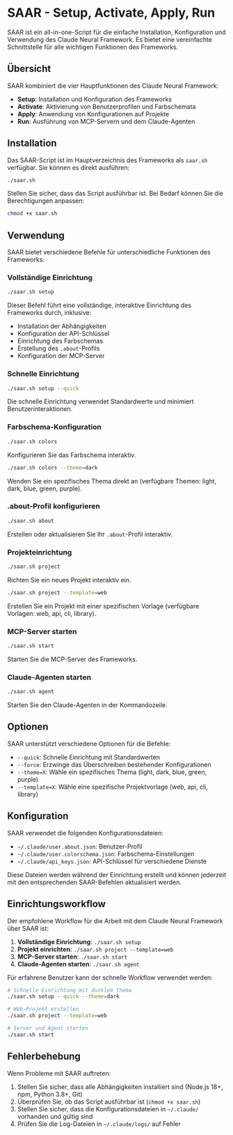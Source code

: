 # SAAR - Setup, Activate, Apply, Run

SAAR ist ein all-in-one-Script für die einfache Installation, Konfiguration und Verwendung des Claude Neural Framework. Es bietet eine vereinfachte Schnittstelle für alle wichtigen Funktionen des Frameworks.

## Übersicht

SAAR kombiniert die vier Hauptfunktionen des Claude Neural Framework:

- **Setup**: Installation und Konfiguration des Frameworks
- **Activate**: Aktivierung von Benutzerprofilen und Farbschemata
- **Apply**: Anwendung von Konfigurationen auf Projekte
- **Run**: Ausführung von MCP-Servern und dem Claude-Agenten

## Installation

Das SAAR-Script ist im Hauptverzeichnis des Frameworks als `saar.sh` verfügbar. Sie können es direkt ausführen:

```bash
./saar.sh
```

Stellen Sie sicher, dass das Script ausführbar ist. Bei Bedarf können Sie die Berechtigungen anpassen:

```bash
chmod +x saar.sh
```

## Verwendung

SAAR bietet verschiedene Befehle für unterschiedliche Funktionen des Frameworks:

### Vollständige Einrichtung

```bash
./saar.sh setup
```

Dieser Befehl führt eine vollständige, interaktive Einrichtung des Frameworks durch, inklusive:
- Installation der Abhängigkeiten
- Konfiguration der API-Schlüssel
- Einrichtung des Farbschemas
- Erstellung des `.about`-Profils
- Konfiguration der MCP-Server

### Schnelle Einrichtung

```bash
./saar.sh setup --quick
```

Die schnelle Einrichtung verwendet Standardwerte und minimiert Benutzerinteraktionen.

### Farbschema-Konfiguration

```bash
./saar.sh colors
```

Konfigurieren Sie das Farbschema interaktiv.

```bash
./saar.sh colors --theme=dark
```

Wenden Sie ein spezifisches Thema direkt an (verfügbare Themen: light, dark, blue, green, purple).

### .about-Profil konfigurieren

```bash
./saar.sh about
```

Erstellen oder aktualisieren Sie Ihr `.about`-Profil interaktiv.

### Projekteinrichtung

```bash
./saar.sh project
```

Richten Sie ein neues Projekt interaktiv ein.

```bash
./saar.sh project --template=web
```

Erstellen Sie ein Projekt mit einer spezifischen Vorlage (verfügbare Vorlagen: web, api, cli, library).

### MCP-Server starten

```bash
./saar.sh start
```

Starten Sie die MCP-Server des Frameworks.

### Claude-Agenten starten

```bash
./saar.sh agent
```

Starten Sie den Claude-Agenten in der Kommandozeile.

## Optionen

SAAR unterstützt verschiedene Optionen für die Befehle:

- `--quick`: Schnelle Einrichtung mit Standardwerten
- `--force`: Erzwinge das Überschreiben bestehender Konfigurationen
- `--theme=X`: Wähle ein spezifisches Thema (light, dark, blue, green, purple)
- `--template=X`: Wähle eine spezifische Projektvorlage (web, api, cli, library)

## Konfiguration

SAAR verwendet die folgenden Konfigurationsdateien:

- `~/.claude/user.about.json`: Benutzer-Profil
- `~/.claude/user.colorschema.json`: Farbschema-Einstellungen
- `~/.claude/api_keys.json`: API-Schlüssel für verschiedene Dienste

Diese Dateien werden während der Einrichtung erstellt und können jederzeit mit den entsprechenden SAAR-Befehlen aktualisiert werden.

## Einrichtungsworkflow

Der empfohlene Workflow für die Arbeit mit dem Claude Neural Framework über SAAR ist:

1. **Vollständige Einrichtung**: `./saar.sh setup`
2. **Projekt einrichten**: `./saar.sh project --template=web`
3. **MCP-Server starten**: `./saar.sh start`
4. **Claude-Agenten starten**: `./saar.sh agent`

Für erfahrene Benutzer kann der schnelle Workflow verwendet werden:

```bash
# Schnelle Einrichtung mit dunklem Thema
./saar.sh setup --quick --theme=dark

# Web-Projekt erstellen
./saar.sh project --template=web

# Server und Agent starten
./saar.sh start
```

## Fehlerbehebung

Wenn Probleme mit SAAR auftreten:

1. Stellen Sie sicher, dass alle Abhängigkeiten installiert sind (Node.js 18+, npm, Python 3.8+, Git)
2. Überprüfen Sie, ob das Script ausführbar ist (`chmod +x saar.sh`)
3. Stellen Sie sicher, dass die Konfigurationsdateien in `~/.claude/` vorhanden und gültig sind
4. Prüfen Sie die Log-Dateien in `~/.claude/logs/` auf Fehler